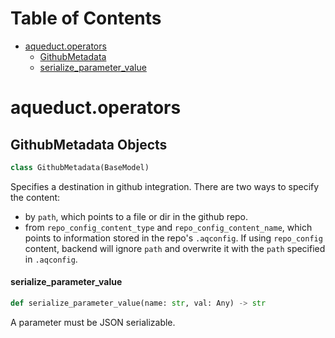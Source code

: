 # Table of Contents

* [aqueduct.operators](#aqueduct.operators)
  * [GithubMetadata](#aqueduct.operators.GithubMetadata)
  * [serialize\_parameter\_value](#aqueduct.operators.serialize_parameter_value)

<a id="aqueduct.operators"></a>

# aqueduct.operators

<a id="aqueduct.operators.GithubMetadata"></a>

## GithubMetadata Objects

```python
class GithubMetadata(BaseModel)
```

Specifies a destination in github integration.
There are two ways to specify the content:
-   by `path`, which points to a file or dir in the github repo.
-   from `repo_config_content_type` and `repo_config_content_name`, which points to
    information stored in the repo's `.aqconfig`.
If using `repo_config` content, backend will ignore `path` and overwrite it with
the `path` specified in `.aqconfig`.

<a id="aqueduct.operators.serialize_parameter_value"></a>

#### serialize\_parameter\_value

```python
def serialize_parameter_value(name: str, val: Any) -> str
```

A parameter must be JSON serializable.

